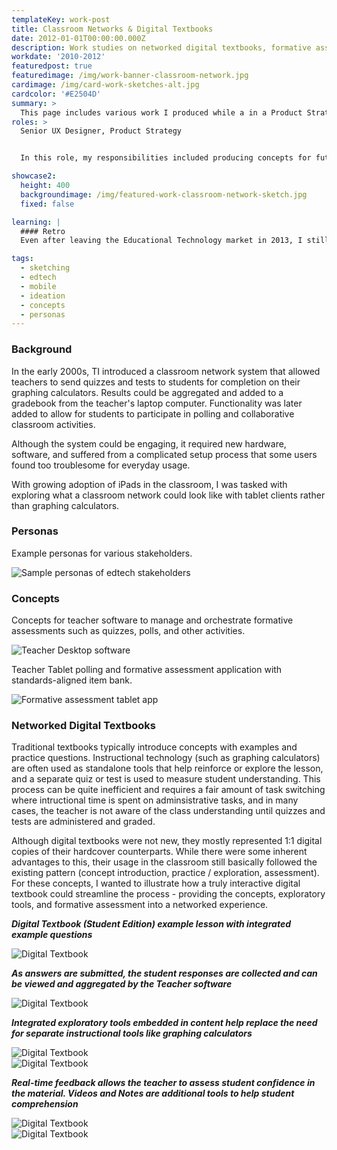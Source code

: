 ```yaml
---
templateKey: work-post
title: Classroom Networks & Digital Textbooks
date: 2012-01-01T00:00:00.000Z
description: Work studies on networked digital textbooks, formative assessment, and adaptive learning
workdate: '2010-2012'
featuredpost: true
featuredimage: /img/work-banner-classroom-network.jpg
cardimage: /img/card-work-sketches-alt.jpg
cardcolor: '#E2504D'
summary: >
  This page includes various work I produced while a in a Product Strategy Role at Texas Instruments between 2010-2012. This is an extension of my prior work on the TI-Navigator Classroom Network for graphing calculators; pivoting emphasis to tablet based apps and digital math textbooks paired with a teacher desktop software.    
roles: >
  Senior UX Designer, Product Strategy


  In this role, my responsibilities included producing concepts for future products and services. These designs explored how networked digital textbooks and other formative assessment tools could be used in the emerging tablet market.

showcase2:
  height: 400
  backgroundimage: /img/featured-work-classroom-network-sketch.jpg
  fixed: false

learning: | 
  #### Retro
  Even after leaving the Educational Technology market in 2013, I still get excited about the possibilities of a networked digital textbook. While this was a great project to work on, I am not sure that it would have been considered as a viable product offering due to how much it diverged from the core business. In any case, it was a fun exercise and I am glad I was given an opportunity to work through these ideas!

tags:
  - sketching
  - edtech
  - mobile 
  - ideation
  - concepts
  - personas
---
```

### Background
In the early 2000s, TI introduced a classroom network system that allowed teachers to send quizzes and tests to students for completion on their graphing calculators. Results could be aggregated and added to a gradebook from the teacher's laptop computer. Functionality was later added to allow for students to participate in polling and collaborative classroom activities.   

Although the system could be engaging, it required new hardware, software, and suffered from a complicated setup process that some users found too troublesome for everyday usage. 

With growing adoption of iPads in the classroom, I was tasked with exploring what a classroom network could look like with tablet clients rather than graphing calculators. 

### Personas
Example personas for various stakeholders. 

<div class="columns is-centered has-margin-top-32">
  <div class="column is-12">
    <img class="img" srcset="/img/card-work-edtech-personas.png" alt="Sample personas of edtech stakeholders" />
  </div>
</div>

### Concepts 
Concepts for teacher software to manage and orchestrate formative assessments such as quizzes, polls, and other activities. 

<div class="columns is-centered has-margin-top-32">
  <div class="column is-12">
    <img class="img" srcset="/img/card-work-teacher-desktop.png" alt="Teacher Desktop software" />
  </div>
</div>

Teacher Tablet polling and formative assessment application with standards-aligned item bank.

<div class="columns is-centered has-margin-top-32">
  <div class="column is-12">
    <img class="img" srcset="/img/card-work-edtech-tablet-poll-2.jpg" alt="Formative assessment tablet app" />
  </div>
</div>

### Networked Digital Textbooks
Traditional textbooks typically introduce concepts with examples and practice questions. Instructional technology (such as graphing calculators) are often used as standalone tools that help reinforce or explore the lesson, and a separate quiz or test is used to measure student understanding. This process can be quite inefficient and requires a fair amount of task switching where intructional time is spent on adminsistrative tasks, and in many cases, the teacher is not aware of the class understanding until quizzes and tests are administered and graded. 

Although digital textbooks were not new, they mostly represented 1:1 digital copies of their hardcover counterparts. While there were some inherent advantages to this, their usage in the classroom still basically followed the existing pattern (concept introduction, practice / exploration, assessment). For these concepts, I wanted to illustrate how a truly interactive digital textbook could streamline the process - providing the concepts, exploratory tools, and formative assessment into a networked experience.  

***Digital Textbook (Student Edition) example lesson with integrated example questions***
<div class="columns is-centered">
  <div class="column is-12 has-text-centered"">
    <img class="img" srcset="/img/card-work-digital-textbook-2.png" alt="Digital Textbook" />
  </div>
</div>

***As answers are submitted, the student responses are collected and can be viewed and aggregated by the Teacher software***
<div class="columns is-centered">
  <div class="column is-12 has-text-centered"">
    <img class="img" srcset="/img/card-work-digital-textbook-3.png" alt="Digital Textbook" />
  </div>
</div>

***Integrated exploratory tools embedded in content help replace the need for separate instructional tools like graphing calculators***
<div class="columns is-centered">
  <div class="column is-12 has-text-centered"">
    <img class="img" srcset="/img/card-work-digital-textbook-4.png" alt="Digital Textbook" />
  </div>
</div>

<div class="columns is-centered">
  <div class="column is-12 has-text-centered"">
    <img class="img" srcset="/img/card-work-digital-textbook-5.png" alt="Digital Textbook" />
  </div>
</div>

***Real-time feedback allows the teacher to assess student confidence in the material. Videos and Notes are additional tools to help student comprehension***
<div class="columns is-centered">
  <div class="column is-12 has-text-centered"">
    <img class="img" srcset="/img/card-work-digital-textbook-6.png" alt="Digital Textbook" />
  </div>
</div>

<div class="columns is-centered">
  <div class="column is-12 has-text-centered"">
    <img class="img" srcset="/img/card-work-digital-textbook-7.png" alt="Digital Textbook" />
  </div>
</div>